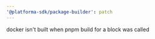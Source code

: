 ```yaml
---
'@platforma-sdk/package-builder': patch
---
```


docker isn't built when pnpm build for a block was called
